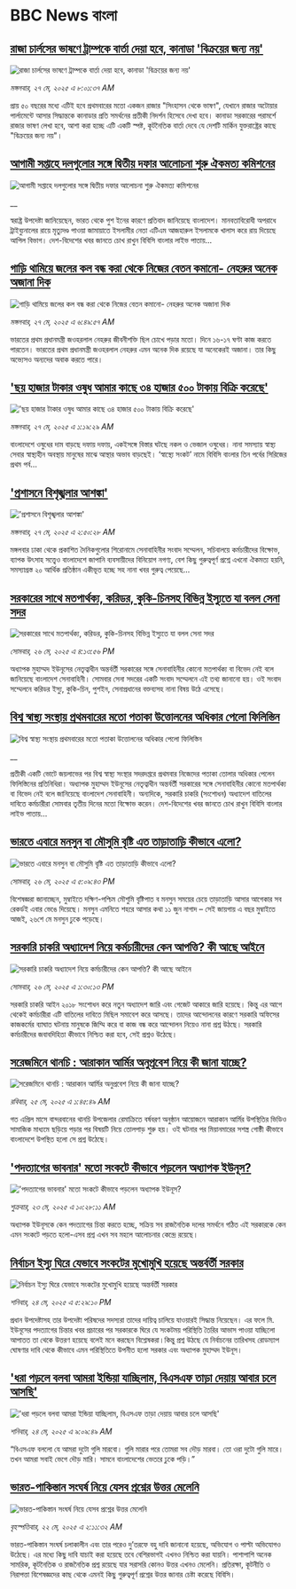 # BBC News বাংলা## [রাজা চার্লসের ভাষণে ট্রাম্পকে বার্তা দেয়া হবে, কানাডা 'বিক্রয়ের জন্য নয়'](https://www.bbc.com/bengali/articles/cly3gkjdp0ro?at_campaign=githubrss)![রাজা চার্লসের ভাষণে ট্রাম্পকে বার্তা দেয়া হবে, কানাডা 'বিক্রয়ের জন্য নয়'](https://ichef.bbci.co.uk/ace/standard/240/cpsprodpb/8f13/live/fee63240-3ac6-11f0-8519-3b5a01ebe413.jpg)_মঙ্গলবার, ২৭ মে, ২০২৫ এ ৮:০১:৩৭ AM_প্রায় ৫০ বছরের মধ্যে এটিই হবে প্রথমবারের মতো একজন রাজার "সিংহাসন থেকে ভাষণ", যেখানে রাজার অটোয়ার পার্লামেন্টে আসার সিদ্ধান্তকে কানাডার প্রতি সমর্থনের প্রতীকী নিদর্শন হিসেবে দেখা হবে। কানাডা সরকারের পরামর্শে রাজার ভাষণ লেখা হবে, আশা করা হচ্ছে এটি একটি স্পষ্ট, কূটনৈতিক বার্তা দেবে যে দেশটি মার্কিন যুক্তরাষ্ট্রের কাছে "বিক্রয়ের জন্য নয়"।## [আগামী সপ্তাহে দলগুলোর সঙ্গে দ্বিতীয় দফার আলোচনা শুরু ঐকমত্য কমিশনের](https://www.bbc.co.uk/bengali/live/cwy6n4q6726t?at_campaign=githubrss)![আগামী সপ্তাহে দলগুলোর সঙ্গে দ্বিতীয় দফার আলোচনা শুরু ঐকমত্য কমিশনের](https://ichef.bbci.co.uk/ace/standard/240/cpsprodpb/11ee/live/b43bf2e0-3ad8-11f0-8519-3b5a01ebe413.jpg)__স্বরাষ্ট্র উপদেষ্টা জানিয়েছেন, ভারত থেকে পুশ ইনের কারণে প্রতিবাদ জানিয়েছে বাংলাদেশ। মানবতাবিরোধী অপরাধে ট্রাইব্যুনালের রায়ে মৃত্যুদণ্ড পাওয়া জামায়াতে ইসলামীর নেতা এটিএম আজহারুল ইসলামকে খালাস করে রায় দিয়েছে আপিল বিভাগ। দেশ-বিদেশের খবর জানতে চোখ রাখুন বিবিসি বাংলার লাইভ পাতায়...## [গাড়ি থামিয়ে জলের কল বন্ধ করা থেকে নিজের বেতন কমানো- নেহরুর অনেক অজানা দিক](https://www.bbc.com/bengali/articles/c05z0j11p65o?at_campaign=githubrss)![গাড়ি থামিয়ে জলের কল বন্ধ করা থেকে নিজের বেতন কমানো- নেহরুর অনেক অজানা দিক](https://ichef.bbci.co.uk/ace/standard/240/cpsprodpb/43fd/live/510f6380-a26e-11ef-b7d1-01feab8933aa.jpg)_মঙ্গলবার, ২৭ মে, ২০২৫ এ ৬:৪৯:৫৭ AM_ভারতের প্রথম প্রধানমন্ত্রী জওহরলাল নেহরুর জীবনীশক্তি ছিল চোখে পড়ার মতো। দিনে ১৬-১৭ ঘণ্টা কাজ করতে পারতেন। ভারতের প্রথম প্রধানমন্ত্রী জওহরলাল নেহরুর এমন অনেক দিক রয়েছে যা অনেকেরই অজানা। তার কিছু অভ্যেসও অন্যদের অবাক করতে পারে।## ['ছয় হাজার টাকার ওষুধ আমার কাছে ৩৪ হাজার ৫০০ টাকায় বিক্রি করেছে'](https://www.bbc.com/bengali/articles/c5y4y9xxnqzo?at_campaign=githubrss)!['ছয় হাজার টাকার ওষুধ আমার কাছে ৩৪ হাজার ৫০০ টাকায় বিক্রি করেছে'](https://ichef.bbci.co.uk/ace/standard/240/cpsprodpb/9fde/live/a476fdc0-2b13-11f0-8ff1-59f5dcf8e9f5.jpg)_মঙ্গলবার, ২৭ মে, ২০২৫ এ ১:১৯:২৯ AM_বাংলাদেশে ওষুধের দাম বাড়ছে দফায় দফায়, একইসঙ্গে বিস্তার ঘটছে নকল ও ভেজাল ওষুধের। নানা সমস্যায় স্বাস্থ্য সেবার স্বাস্থ্যহীন অবস্থায় মানুষের মাঝে আস্থার অভাব বাড়ছেই। ‘স্বাস্থ্যে সংকট’ নামে বিবিসি বাংলার তিন পর্বের সিরিজের প্রথম পর্ব...## ['প্রশাসনে বিশৃঙ্খলার আশঙ্কা'](https://www.bbc.com/bengali/articles/czxyn6n41q6o?at_campaign=githubrss)!['প্রশাসনে বিশৃঙ্খলার আশঙ্কা'](https://ichef.bbci.co.uk/ace/standard/240/cpsprodpb/8d39/live/252fadc0-3aa2-11f0-96c3-cf669419a2b0.jpg)_মঙ্গলবার, ২৭ মে, ২০২৫ এ ২:৫০:২৮ AM_মঙ্গলবার ঢাকা থেকে প্রকাশিত দৈনিকগুলোর শিরোনামে সেনাবাহিনীর সংবাদ সম্মেলন, সচিবালয়ে কর্মচারীদের বিক্ষোভ, ব্যাপক উৎসাহ সত্ত্বেও বাংলাদেশে জাপানি ব্যবসায়ীদের বিনিয়োগ নগণ্য, বেশ কিছু গুরুত্বপূর্ণ প্রশ্নে এখনো ঐকমত্য হয়নি, সমস্যাগ্রস্ত ২০ আর্থিক প্রতিষ্ঠান একীভূত হচ্ছে সহ নানা খবর গুরুত্ব পেয়েছে…## [সরকারের সাথে মতপার্থক্য, করিডর, কুকি-চিনসহ বিভিন্ন ইস্যুতে যা বলল সেনা সদর](https://www.bbc.com/bengali/articles/c331ry3nmd6o?at_campaign=githubrss)![সরকারের সাথে মতপার্থক্য, করিডর, কুকি-চিনসহ বিভিন্ন ইস্যুতে যা বলল সেনা সদর](https://ichef.bbci.co.uk/ace/standard/240/cpsprodpb/a4e6/live/5eb05ce0-3a4b-11f0-96c3-cf669419a2b0.jpg)_সোমবার, ২৬ মে, ২০২৫ এ ৪:১৩:৫৬ PM_অধ্যাপক মুহাম্মদ ইউনূসের নেতৃত্বাধীন অন্তর্বর্তী সরকারের সঙ্গে সেনাবাহিনীর কোনো মতপার্থক্য বা বিভেদ নেই বলে জানিয়েছে বাংলাদেশ সেনাবাহিনী। সোমবার সেনা সদরের একটি সংবাদ সম্মেলনে এই তথ্য জানানো হয়। ওই সংবাদ সম্মেলনে করিডর ইস্যু, কুকি-চিন, পুশইন, সেনাপ্রধানের বক্তব্যসহ নানা বিষয় উঠে এসেছে।## [বিশ্ব স্বাস্থ্য সংস্থায় প্রথমবারের মতো পতাকা উত্তোলনের অধিকার পেলো ফিলিস্তিন](https://www.bbc.co.uk/bengali/live/c9vg7j4wxpwt?at_campaign=githubrss)![বিশ্ব স্বাস্থ্য সংস্থায় প্রথমবারের মতো পতাকা উত্তোলনের অধিকার পেলো ফিলিস্তিন](https://ichef.bbci.co.uk/ace/standard/240/cpsprodpb/68a1/live/ba644940-3a4e-11f0-96c3-cf669419a2b0.jpg)__প্রতীকী একটি ভোটে জয়লাভের পর বিশ্ব স্বাস্থ্য সংস্থার সদরদপ্তরে প্রথমবার নিজেদের পতাকা তোলার অধিকার পেলেন ফিলিস্তিনের প্রতিনিধিরা। অধ্যাপক মুহাম্মদ ইউনূসের নেতৃত্বাধীন অন্তর্বর্তী সরকারের সঙ্গে সেনাবাহিনীর কোনো মতপার্থক্য বা বিভেদ নেই বলে জানিয়েছে বাংলাদেশ সেনাবাহিনী। অন্যদিকে, সরকারি চাকরি (সংশোধন) অধ্যাদেশ  বাতিলের দাবিতে কর্মচারীরা সোমবার তৃতীয় দিনের মতো বিক্ষোভ করেন। দেশ-বিদেশের খবর জানতে চোখ রাখুন বিবিসি বাংলার লাইভ পাতায়...## [ভারতে এবারে মনসুন বা মৌসুমি বৃষ্টি এত তাড়াতাড়ি কীভাবে এলো?](https://www.bbc.com/bengali/articles/clyr97d92n9o?at_campaign=githubrss)![ভারতে এবারে মনসুন বা মৌসুমি বৃষ্টি এত তাড়াতাড়ি কীভাবে এলো?](https://ichef.bbci.co.uk/ace/standard/240/cpsprodpb/33f2/live/e3ee1620-3a3e-11f0-96c3-cf669419a2b0.jpg)_সোমবার, ২৬ মে, ২০২৫ এ ৫:০৯:৪৩ PM_বিশেষজ্ঞরা জানাচ্ছেন, মুম্বাইতে দক্ষিণ-পশ্চিম মৌশুমি বৃষ্টিপাত ব মনসুন সময়ের চেয়ে তাড়াতাড়ি আসার আগেকার সব রেকর্ডই এবার ভেঙে দিয়েছে। মনসুন এমনিতে শহরে আসার কথা ১১ জুন নাগাদ – সেই জায়গায় এ বছর মুম্বাইতে আজই, ২৬শে মে মনসুন ঢুকে পড়েছে।## [সরকারি চাকরি অধ্যাদেশ নিয়ে কর্মচারীদের কেন আপত্তি? কী আছে আইনে ](https://www.bbc.com/bengali/articles/cpd495yegw2o?at_campaign=githubrss)![সরকারি চাকরি অধ্যাদেশ নিয়ে কর্মচারীদের কেন আপত্তি? কী আছে আইনে ](https://ichef.bbci.co.uk/ace/standard/240/cpsprodpb/351a/live/4a1c1bd0-3a31-11f0-8b82-f75b8da723b0.jpg)_সোমবার, ২৬ মে, ২০২৫ এ ১:৩০:১৩ PM_সরকারি চাকরি আইন ২০১৮ সংশোধন করে নতুন অধ্যাদেশ জারি এবং গেজেট আকারে জারি হয়েছে। কিন্তু এর আগে থেকেই কর্মচারীরা এটি বাতিলের দাবিতে মিছিল সমাবেশ করে আসছে। তাদের আন্দোলনের কারণে সরকারি অফিসের কাজকর্মের ব্যাঘাত ঘটনায় মানুষকে জিম্মি করে বা কাজ বন্ধ করে আন্দোলন নিয়েও নানা প্রশ্ন উঠছে। সরকারি কর্মচারীদের জবাবদিহিতা কীভাবে নিশ্চিত করা হবে, সেই প্রশ্নও উঠেছে।## [সরেজমিনে থানচি : আরাকান আর্মির অনুপ্রবেশ নিয়ে কী জানা যাচ্ছে?](https://www.bbc.com/bengali/articles/clygndjrxd3o?at_campaign=githubrss)![সরেজমিনে থানচি : আরাকান আর্মির অনুপ্রবেশ নিয়ে কী জানা যাচ্ছে?](https://ichef.bbci.co.uk/ace/standard/240/cpsprodpb/5f36/live/65b32c30-3739-11f0-8519-3b5a01ebe413.jpg)_রবিবার, ২৫ মে, ২০২৫ এ ১:৪৫:৪৯ AM_গত এপ্রিল মাসে বান্দরবানের থানচি উপজেলার রেমাক্রিতে বর্ষবরণ অনুষ্ঠান আয়োজনে আরাকান আর্মির উপস্থিতির ভিডিও সামাজিক মাধ্যমে ছড়িয়ে পড়ার পর বিষয়টি নিয়ে তোলপাড় শুরু হয়। ওই ঘটনার পর মিয়ানমারের সশস্ত্র গোষ্ঠী কীভাবে বাংলাদেশে উপস্থিত হলো সে প্রশ্ন উঠেছে।## ['পদত্যাগের ভাবনার' মতো সংকটে কীভাবে পড়লেন অধ্যাপক ইউনূস?](https://www.bbc.com/bengali/articles/c9dqgz316d9o?at_campaign=githubrss)!['পদত্যাগের ভাবনার' মতো সংকটে কীভাবে পড়লেন অধ্যাপক ইউনূস?](https://ichef.bbci.co.uk/ace/standard/240/cpsprodpb/e7ee/live/9da0f250-37be-11f0-9e4d-b7a43daeff47.jpg)_শুক্রবার, ২৩ মে, ২০২৫ এ ১০:২৮:১১ AM_অধ্যাপক ইউনূসকে কেন পদত্যাগের চিন্তা করতে হচ্ছে, সক্রিয় সব রাজনৈতিক দলের সমর্থনে গঠিত এই সরকারকে কেন এমন সংকটে পড়তে হলো-এসব প্রশ্ন এখন সব মহলে আলোচনার কেন্দ্রে রয়েছে।## [নির্বাচন ইস্যু ঘিরে যেভাবে সংকটের মুখোমুখি হয়েছে অন্তর্বর্তী সরকার](https://www.bbc.com/bengali/articles/cj09y11l2gyo?at_campaign=githubrss)![নির্বাচন ইস্যু ঘিরে যেভাবে সংকটের মুখোমুখি হয়েছে অন্তর্বর্তী সরকার](https://ichef.bbci.co.uk/ace/standard/240/cpsprodpb/c701/live/c3dece30-38cf-11f0-86eb-67e07d5f6e2c.jpg)_শনিবার, ২৪ মে, ২০২৫ এ ৫:২৯:১০ PM_প্রধান উপদেষ্টাসহ তার উপদেষ্টা পরিষদের সদস্যরা তাদের দায়িত্ব চালিয়ে যাওয়ারই সিদ্ধান্ত নিয়েছেন। এর ফলে মি. ইউনূসের পদত্যাগের চিন্তার খবর প্রচারের পর সরকারকে ঘিরে যে সংকটময় পরিস্থিতি তৈরির আভাস পাওয়া যাচ্ছিলো আপাতত তা থেকে উত্তরণ হয়েছে বলেই মনে করছেন বিশ্লেষকরা।কিন্তু প্রশ্ন উঠছে যে নির্বাচনের তারিখসহ রোডম্যাপ ঘোষণার দাবি থেকে কীভাবে এমন পরিস্থিতিতে উপনীত হলো সরকার এবং অধ্যাপক মুহাম্মদ ইউনূস।## ['ধরা পড়লে বলবা আমরা ইন্ডিয়া যাচ্ছিলাম, বিএসএফ তাড়া দেয়ায় আবার চলে আসছি' ](https://www.bbc.com/bengali/articles/c0ln4k47nr7o?at_campaign=githubrss)!['ধরা পড়লে বলবা আমরা ইন্ডিয়া যাচ্ছিলাম, বিএসএফ তাড়া দেয়ায় আবার চলে আসছি' ](https://ichef.bbci.co.uk/ace/standard/240/cpsprodpb/8a61/live/6e7d7e30-371e-11f0-ac92-89dea08e172c.jpg)_শনিবার, ২৪ মে, ২০২৫ এ ৯:০৯:৪৯ AM_“বিএসএফ বললো যে আমরা দুটো গুলি মারবো। গুলি মারার পরে তোমরা সব দৌড় মারবা। তো ওরা দুটো গুলি মারে। তখন আমরা সবাই ভেগে দৌড় মারি। সামনে বাংলাদেশের ভেতরে ঢুকে পড়ি।”## [ভারত-পাকিস্তান সংঘর্ষ নিয়ে যেসব প্রশ্নের উত্তর মেলেনি](https://www.bbc.com/bengali/articles/c20qq2djlj6o?at_campaign=githubrss)![ভারত-পাকিস্তান সংঘর্ষ নিয়ে যেসব প্রশ্নের উত্তর মেলেনি](https://ichef.bbci.co.uk/ace/standard/240/cpsprodpb/d26a/live/05f8b2c0-3625-11f0-8947-7d6241f9fce9.jpg)_বৃহস্পতিবার, ২২ মে, ২০২৫ এ ২:১১:৩২ AM_ভারত-পাকিস্তান সংঘর্ষ চলাকালীন এবং তার পরেও দু’তরফে বহু দাবি জানানো হয়েছে, অভিযোগ ও পাল্টা অভিযোগও উঠেছে। এর মধ্যে কিছু দাবি যাচাই করা হয়েছে তবে বেশিরভাগই এখনও নিশ্চিত করা যায়নি। পাশাপাশি অনেক সামরিক, কূটনৈতিক ও রাজনৈতিক প্রশ্ন রয়েছে যার সরাসরি কোনও উত্তর এখনও মেলেনি।
প্রতিরক্ষা, কূটনীতি ও নিরাপত্তা বিশেষজ্ঞদের কাছ থেকে এমনই কিছু গুরুত্বপূর্ণ প্রশ্নের উত্তর জানার চেষ্টা করেছে বিবিসি।